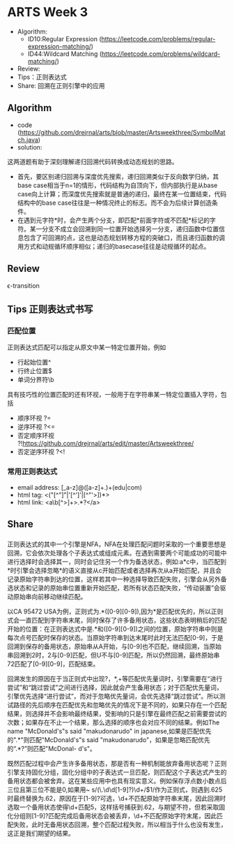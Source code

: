 # ARTS Week 3

* Algorithm:
  - ID10:Regular Expression (https://leetcode.com/problems/regular-expression-matching/)
  - ID44:Wildcard Matching (https://leetcode.com/problems/wildcard-matching/)
* Review:
* Tips：正则表达式
* Share: 回溯在正则引擎中的应用

## Algorithm
- code (https://github.com/drejrnal/arts/blob/master/Artsweekthree/SymbolMatch.java)
- solution:

这两道题有助于深刻理解递归回溯代码转换成动态规划的思路。
  - 首先，要区别递归回溯与深度优先搜索，递归回溯类似于反向数学归纳，其base case相当于n=1的情形，代码结构为自顶向下，但内部执行是从base case向上计算；而深度优先搜索就是普通的递归，最终在某一位置结束，代码结构中的base case往往是一种情况终止的标志。而不会为后续计算创造条件。
  - 在遇到元字符\*时，会产生两个分支，即匹配\*前面字符或不匹配\*标记的字符。某一分支不成立会回溯到同一位置开始选择另一分支，递归函数中位置信息包含了可回溯的点，这也是动态规划转移方程的突破口，而且递归函数的调用方式和动规循环顺序相似；递归的basecase往往是动规循环的起点。
  
  
## Review
ϵ-transition

## Tips 正则表达式书写
### 匹配位置
正则表达式匹配可以指定从原文中某一特定位置开始，例如
  - 行起始位置^
  - 行终止位置$
  - 单词分界符\b
  
具有技巧性的位置匹配的还有环视，一般用于在字符串某一特定位置插入字符，包括
  - 顺序环视 ?=
  - 逆序环视 ?<=
  - 否定顺序环视 ?!https://github.com/drejrnal/arts/edit/master/Artsweekthree/
  - 否定逆序环视 ?<!
### 常用正则表达式
  - email address: [\_a-z]@([a-z]+.)+(edu|com)
  - html tag: <("[^"]"|'[^']'|[^"'>])*>
  - html link: <a\b[^>]+>.*?<\/a>

## Share
### 
正则表达式的其中一个引擎是NFA，NFA在处理匹配问题时采取的一个重要思想是回溯，它会依次处理各个子表达式或组成元素。在遇到需要两个可能成功的可能中进行选择时会选择其一，同时会记住另一个作为备选状态，例如:a\*c中，当匹配到\*时引擎会选择忽略\*的语义直接从c开始匹配或者选择再次从a开始匹配，并且会记录原始字符串到达的位置，这样若其中一种选择导致匹配失败，引擎会从另外备选状态和记录的原始串位置重新开始匹配，若所有状态匹配失败，“传动装置”会驱动原始串向前移动继续匹配。

以CA 95472 USA为例，正则式为.\*([0-9][0-9]),因为\*是匹配优先的，所以正则式会一直匹配到字符串末尾，同时保存了许多备用状态，这些状态表明稍后的匹配开始的位置：在正则表达式中是.\*和([0-9][0-9])之间的位置，原始字符串中则是每次点号匹配时保存的状态。当原始字符串到达末尾时此时无法匹配[0-9]，于是回溯到保存的备用状态，原始串从A开始，与[0-9]也不匹配，继续回溯，当原始串回溯到2时，2与[0-9]匹配，但U不与[0-9]匹配，所以仍然回溯，最终原始串72匹配了[0-9][0-9]，匹配结束。

回溯发生的原因在于当正则式中出现?，*,+等匹配优先量词时，引擎需要在“进行尝试”和“跳过尝试”之间进行选择，因此就会产生备用状态；对于匹配优先量词，引擎优先选择“进行尝试”，而对于忽略优先量词，会优先选择“跳过尝试”。所以测试路径的先后顺序在匹配优先和忽略优先的情况下是不同的，如果只存在一个匹配结果，则选择并不会影响最终结果，受影响的只是引擎在最终匹配之前需要尝试的次数；如果存在不止一个结果，那么选择的顺序也会对应不同的结果。例如The name "McDonald's"s said "makudonarudo" in japanese,如果是匹配优先的".\*"则匹配"McDonald's"s said "makudonarudo"，如果是忽略匹配优先的“.\*?”则匹配"McDonal-
d's"。

既然匹配过程中会产生许多备用状态，那是否有一种机制能放弃备用状态呢？正则引擎支持固化分组，固化分组中的子表达式一旦匹配，则匹配这个子表达式产生的备用状态都会被舍弃。这在某些应用中也具有现实意义。例如保存浮点数小数点后三位且第三位不能是0,如果用~ s/(\\.\d\d[1-9]?)\d+/$1/作为正则式，则遇到.625时最终替换为.62，原因在于[1-9]?可选，\d+不匹配原始字符串末尾，因此回溯时选取一个备用状态使得\d+匹配5，这样括号捕获到.62，与期望不符，但若采取固化分组则[1-9]?匹配完成后备用状态会被丢弃，\d+不匹配原始字符末尾，因此匹配失败，此时无备用状态回溯，整个匹配过程失败，所以相当于什么也没有发生，这正是我们期望的结果。
